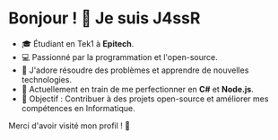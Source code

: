 # Bonjour ! 👋 Je suis J4ssR

- 🎓 Étudiant en Tek1 à **Epitech**.
- 💻 Passionné par la programmation et l'open-source.
- 🔧 J'adore résoudre des problèmes et apprendre de nouvelles technologies.
- 🌱 Actuellement en train de me perfectionner en **C#** et **Node.js**.
- 🎯 Objectif : Contribuer à des projets open-source et améliorer mes compétences en Informatique.

Merci d'avoir visité mon profil ! 🚀
